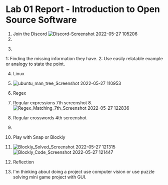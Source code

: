 # Lab 01 Report - Introduction to Open Source Software
1. Join the Discord
![Discord-Screenshot 2022-05-27 105206](https://user-images.githubusercontent.com/95945800/170726358-2d9513b9-2eb9-4dcd-a981-ac8b449d8901.png)
2. 
3)
 1: Finding the missing information they have.
 2: Use easily relatable example or analogy to state the point.

4. Linux
5. ![ubuntu_man_tree_Screenshot 2022-05-27 110953](https://user-images.githubusercontent.com/95945800/170727765-c7468d9b-3b5c-4cb1-927b-e58951d944ac.png)
6. Regex
7. Regular expressions 7th screenshot
8.![Regex_Matching_7th_Screenshot 2022-05-27 122836](https://user-images.githubusercontent.com/95945800/170740900-b1137b0d-7968-4511-9330-14e3bf7a7468.png)
9. Regular crosswords 4th screenshot
10. 


5. Play with Snap or Blockly
6. ![Blockly_Solved_Screenshot 2022-05-27 121315](https://user-images.githubusercontent.com/95945800/170738470-5ece4b2a-aa1e-42bd-b2a9-7491c17a0142.png)
![Blockly_Code_Screenshot 2022-05-27 121447](https://user-images.githubusercontent.com/95945800/170738499-140aeefb-8d6d-488f-b489-153af20e227d.png)
6. Reflection
7. I'm thinking about doing a project use computer vision or use puzzle solving mini game project with GUI.
